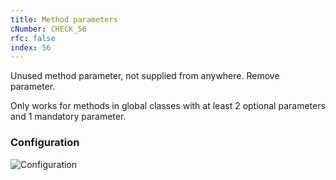 ```yaml
---
title: Method parameters
cNumber: CHECK_56
rfc: false
index: 56
---
```


Unused method parameter, not supplied from anywhere. Remove parameter.

Only works for methods in global classes with at least 2 optional parameters and 1 mandatory parameter.

### Configuration
![Configuration](/img/56_conf.png)
